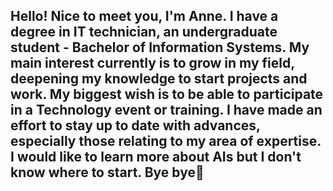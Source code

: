 ## Hello! Nice to meet you, I'm Anne. I have a degree in IT technician, an undergraduate student - Bachelor of Information Systems. My main interest currently is to grow in my field, deepening my knowledge to start projects and work. My biggest wish is to be able to participate in a Technology event or training. I have made an effort to stay up to date with advances, especially those relating to my area of ​​expertise. I would like to learn more about AIs but I don't know where to start. Bye bye👋

<!--
**ABoss3f/ABoss3f** is a ✨ _special_ ✨ repository because its `README.md` (this file) appears on your GitHub profile.

Here are some ideas to get you started:

- 🔭 I’m currently working on ...
- 🌱 I’m currently learning ...
- 👯 I’m looking to collaborate on ...
- 🤔 I’m looking for help with ...
- 💬 Ask me about ...
- 📫 How to reach me: ...
- 😄 Pronouns: ...
- ⚡ Fun fact: ...
-->
